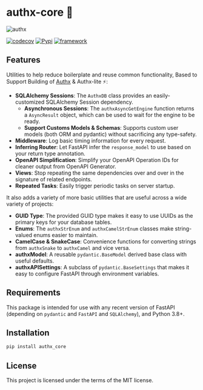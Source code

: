 # authx-core 💫

![authx](https://user-images.githubusercontent.com/52716203/136962014-280d82b0-0640-4ee5-9a11-b451b338f6d8.png)

[![codecov](https://codecov.io/gh/yezz123/authx-core/branch/main/graph/badge.svg?token=VPIFTYFNUO)](https://codecov.io/gh/yezz123/authx-core)
[![Pypi](https://img.shields.io/pypi/pyversions/authx_core.svg?color=%2334D058)](https://pypi.org/project/authx_core)
[![framework](https://img.shields.io/badge/Framework-FastAPI-blue?style)](https://fastapi.tiangolo.com/)

## Features

Utilities to help reduce boilerplate and reuse common functionality, Based to
Support Building of [Authx](https://authx.yezz.me) &amp; Authx-lite ⚡:

- **SQLAlchemy Sessions**: The `AuthxDB` class provides an easily-customized
  SQLAlchemy Session dependency.
  - **Asynchronous Sessions**: The `authxAsyncGetEngine` function returns a
    `AsyncResult` object, which can be used to wait for the engine to be ready.
  - **Support Customs Models & Schemas**: Supports custom user models (both ORM
    and pydantic) without sacrificing any type-safety.
- **Middleware**: Log basic timing information for every request.
- **Inferring Router**: Let FastAPI infer the `response_model` to use based on
  your return type annotation.
- **OpenAPI Simplification**: Simplify your OpenAPI Operation IDs for cleaner
  output from OpenAPI Generator.
- **Views**: Stop repeating the same dependencies over and over in the signature
  of related endpoints.
- **Repeated Tasks**: Easily trigger periodic tasks on server startup.

It also adds a variety of more basic utilities that are useful across a wide
variety of projects:

- **GUID Type**: The provided GUID type makes it easy to use UUIDs as the
  primary keys for your database tables.
- **Enums**: The `authxStrEnum` and `authxCamelStrEnum` classes make
  string-valued enums easier to maintain.
- **CamelCase & SnakeCase**: Convenience functions for converting strings from
  `authxSnake` to `authxCamel` and vice versa.
- **authxModel**: A reusable `pydantic.BaseModel` derived base class with useful
  defaults.
- **authxAPISettings**: A subclass of `pydantic.BaseSettings` that makes it easy
  to configure FastAPI through environment variables.

## Requirements

This package is intended for use with any recent version of FastAPI (depending
on `pydantic` and `FastAPI` and `SQLAlchemy`), and Python 3.8+.

## Installation

```bash
pip install authx_core
```

## License

This project is licensed under the terms of the MIT license.
